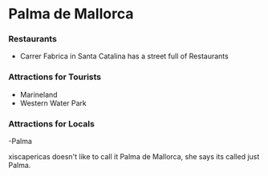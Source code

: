 # Palma de Mallorca

### Restaurants

- Carrer Fabrica in Santa Catalina has a street full of Restaurants

### Attractions for Tourists

- Marineland
- Western Water Park

### Attractions for Locals

-Palma

xiscapericas doesn't like to call it Palma de Mallorca, she says its called just Palma.
